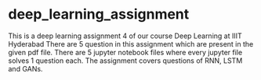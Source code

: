 # deep_learning_assignment
This is a deep learning assignment 4 of our course Deep Learning at IIIT Hyderabad
There are 5 question in this assignment which are present in the given pdf file.
There are 5 jupyter notebook files where every jupyter file solves 1 question each.
The assignment covers questions of RNN, LSTM and GANs.

